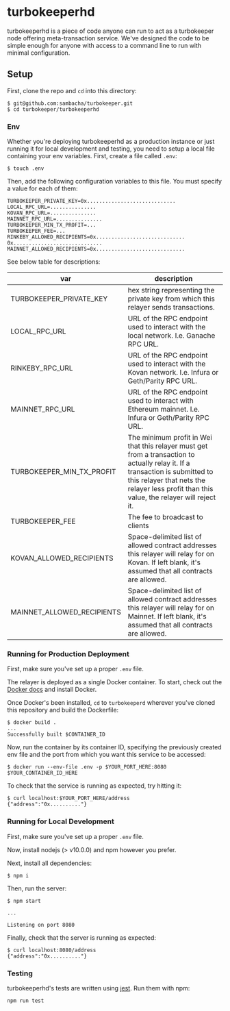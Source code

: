 # turbokeeperhd

turbokeeperhd is a piece of code anyone can run to act as a turbokeeper node offering meta-transaction service. We've designed the code to be simple enough for anyone with access to a command line to run with minimal configuration.

## Setup

First, clone the repo and `cd` into this directory:

```
$ git@github.com:sambacha/turbokeeper.git
$ cd turbokeeper/turbokeeperhd
```

### Env

Whether you're deploying turbokeeperhd as a production instance or just running it for local development and testing, you need to setup a local file containing your env variables. First, create a file called `.env`:

```
$ touch .env
```

Then, add the following configuration variables to this file. You must specify a value for each of them:

```
TURBOKEEPER_PRIVATE_KEY=0x.............................
LOCAL_RPC_URL=...............
KOVAN_RPC_URL=...............
MAINNET_RPC_URL=...............
TURBOKEEPER_MIN_TX_PROFIT=...
TURBOKEEPER_FEE=...
RINKEBY_ALLOWED_RECIPIENTS=0x............................. 0x.............................
MAINNET_ALLOWED_RECIPIENTS=0x.............................
```

See below table for descriptions:

| var                        | description                                                                                                                                                                                                                |
| -------------------------- | -------------------------------------------------------------------------------------------------------------------------------------------------------------------------------------------------------------------------- |
| TURBOKEEPER_PRIVATE_KEY    | hex string representing the private key from which this relayer sends transactions.                                                                                                                                        |
| LOCAL_RPC_URL              | URL of the RPC endpoint used to interact with the local network. I.e. Ganache RPC URL.                                                                                                                                     |
| RINKEBY_RPC_URL            | URL of the RPC endpoint used to interact with the Kovan network. I.e. Infura or Geth/Parity RPC URL.                                                                                                                       |
| MAINNET_RPC_URL            | URL of the RPC endpoint used to interact with Ethereum mainnet. I.e. Infura or Geth/Parity RPC URL.                                                                                                                        |
| TURBOKEEPER_MIN_TX_PROFIT  | The minimum profit in Wei that this relayer must get from a transaction to actually relay it. If a transaction is submitted to this relayer that nets the relayer less profit than this value, the relayer will reject it. |
| TURBOKEEPER_FEE            | The fee to broadcast to clients                                                                                                                                                                                            |
| KOVAN_ALLOWED_RECIPIENTS   | Space-delimited list of allowed contract addresses this relayer will relay for on Kovan. If left blank, it's assumed that all contracts are allowed.                                                                       |
| MAINNET_ALLOWED_RECIPIENTS | Space-delimited list of allowed contract addresses this relayer will relay for on Mainnet. If left blank, it's assumed that all contracts are allowed.                                                                     |

### Running for Production Deployment

First, make sure you've set up a proper `.env` file.

The relayer is deployed as a single Docker container. To start, check out the [Docker docs](https://docs.docker.com) and install Docker.

Once Docker's been installed, `cd` to `turbokeeperd` wherever you've cloned this repository and build the Dockerfile:

```
$ docker build .
...
Successfully built $CONTAINER_ID
```

Now, run the container by its container ID, specifying the previously created env file and the port from which you want this service to be accessed:

```
$ docker run --env-file .env -p $YOUR_PORT_HERE:8080 $YOUR_CONTAINER_ID_HERE
```

To check that the service is running as expected, try hitting it:

```
$ curl localhost:$YOUR_PORT_HERE/address
{"address":"0x.........."}
```

### Running for Local Development

First, make sure you've set up a proper `.env` file.

Now, install nodejs (> v10.0.0) and npm however you prefer.

Next, install all dependencies:

```
$ npm i
```

Then, run the server:

```
$ npm start

...

Listening on port 8080
```

Finally, check that the server is running as expected:

```
$ curl localhost:8080/address
{"address":"0x.........."}
```

### Testing

turbokeeperhd's tests are written using [jest](https://jestjs.io/en/). Run them with npm:

```
npm run test
```
